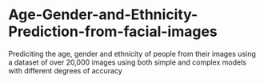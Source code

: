 # Age-Gender-and-Ethnicity-Prediction-from-facial-images
Prediciting the age, gender and ethnicity of people from their images using a dataset of over 20,000 images using both simple and complex models with different degrees of accuracy
